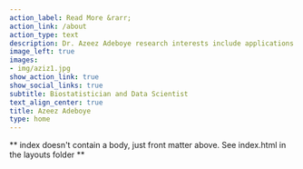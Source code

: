```yaml
---
action_label: Read More &rarr;
action_link: /about
action_type: text
description: Dr. Azeez Adeboye research interests include applications of statistics and machine learning to healthcare and medicine, communicating data through visualisation, and understanding how we teach statistical concepts. Research interests Applied statistics, Biostatistics, Mathematical models, Spatial analysis, Bayesian Methods, longitudinal data/repeated measures, Mixed models/random-effects models/multilevel models, Missing data/dropout/survival Analysis, Models for multivariate repeated measures etc
image_left: true
images:
- img/aziz1.jpg
show_action_link: true
show_social_links: true
subtitle: Biostatistician and Data Scientist
text_align_center: true
title: Azeez Adeboye
type: home
---
```


** index doesn't contain a body, just front matter above.
See index.html in the layouts folder **
